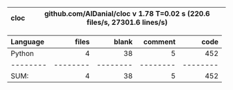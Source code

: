 cloc|github.com/AlDanial/cloc v 1.78  T=0.02 s (220.6 files/s, 27301.6 lines/s)
--- | ---

Language|files|blank|comment|code
:-------|-------:|-------:|-------:|-------:
Python|4|38|5|452
--------|--------|--------|--------|--------
SUM:|4|38|5|452

